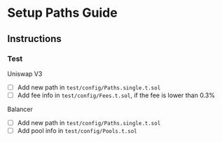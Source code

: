 # Setup Paths Guide

## Instructions

### Test

Uniswap V3

- [ ] Add new path in `test/config/Paths.single.t.sol`
- [ ] Add fee info in `test/config/Fees.t.sol`, if the fee is lower than 0.3%

Balancer

- [ ] Add new path in `test/config/Paths.single.t.sol`
- [ ] Add pool info in `test/config/Pools.t.sol`